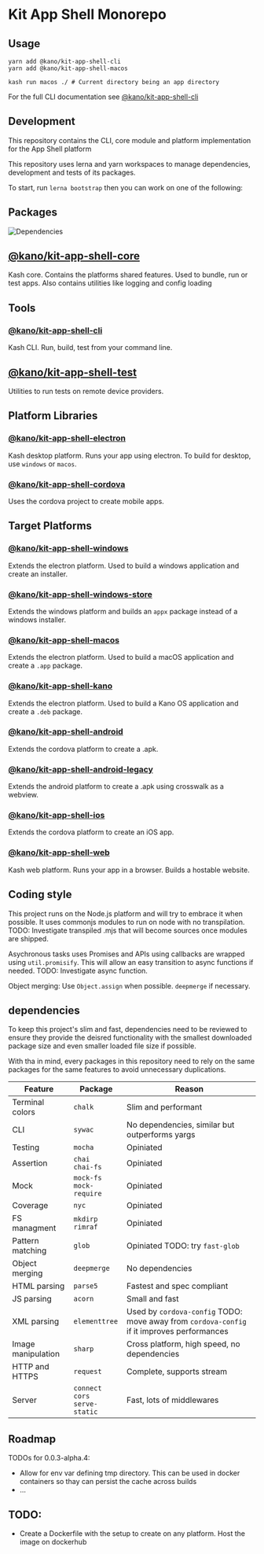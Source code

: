 # Kit App Shell Monorepo

## Usage

```
yarn add @kano/kit-app-shell-cli
yarn add @kano/kit-app-shell-macos

kash run macos ./ # Current directory being an app directory 
```

For the full CLI documentation see [@kano/kit-app-shell-cli](./packages/cli)

## Development

This repository contains the CLI, core module and platform implementation for the App Shell platform

This repository uses lerna and yarn workspaces to manage dependencies, development and tests of its packages.

To start, run `lerna bootstrap` then you can work on one of the following:

## Packages

![Dependencies](https://user-images.githubusercontent.com/169328/50916494-35cc9b80-1433-11e9-98b3-bbe5e7431709.png)

## [@kano/kit-app-shell-core](./packages/core)

Kash core. Contains the platforms shared features. Used to bundle, run or test apps.
Also contains utilities like logging and config loading

## Tools

### [@kano/kit-app-shell-cli](./packages/cli)

Kash CLI. Run, build, test from your command line.

## [@kano/kit-app-shell-test](./packages/test)

Utilities to run tests on remote device providers.

## Platform Libraries

### [@kano/kit-app-shell-electron](./packages/electron)

Kash desktop platform. Runs your app using electron. To build for desktop, use `windows` or `macos`.

### [@kano/kit-app-shell-cordova](./packages/cordova)

Uses the cordova project to create mobile apps.

## Target Platforms

### [@kano/kit-app-shell-windows](./packages/windows)

Extends the electron platform. Used to build a windows application and create an installer.

### [@kano/kit-app-shell-windows-store](./packages/windows-store)

Extends the windows platform and builds an `appx` package instead of a windows installer.

### [@kano/kit-app-shell-macos](./packages/macos)

Extends the electron platform. Used to build a macOS application and create a `.app` package.

### [@kano/kit-app-shell-kano](./packages/kano)

Extends the electron platform. Used to build a Kano OS application and create a `.deb` package.

### [@kano/kit-app-shell-android](./packages/android)

Extends the cordova platform to create a .apk.

### [@kano/kit-app-shell-android-legacy](./packages/android-legacy)

Extends the android platform to create a .apk using crosswalk as a webview.

### [@kano/kit-app-shell-ios](./packages/ios)

Extends the cordova platform to create an iOS app.

### [@kano/kit-app-shell-web](./packages/web)

Kash web platform. Runs your app in a browser. Builds a hostable website.

## Coding style

This project runs on the Node.js platform and will try to embrace it when possible. It uses commonjs modules to run on node with no transpilation. TODO: Investigate transpiled .mjs that will become sources once modules are shipped.

Asychronous tasks uses Promises and APIs using callbacks are wrapped using `util.promisify`. This will allow an easy transition to async functions if needed. TODO: Investigate async function.

Object merging: Use `Object.assign` when possible. `deepmerge` if necessary.

## dependencies

To keep this project's slim and fast, dependencies need to be reviewed to ensure they provide the deisred functionality with the smallest downloaded package size and even smaller loaded file size if possible.

With tha in mind, every packages in this repository need to rely on the same packages for the same features to avoid unnecessary duplications.

|Feature| Package | Reason |
|---|---|---|
|Terminal colors|`chalk`|Slim and performant|
|CLI|`sywac`|No dependencies, similar but outperforms yargs|
|Testing|`mocha`|Opiniated|
|Assertion|`chai`<br>`chai-fs`|Opiniated|
|Mock|`mock-fs`<br>`mock-require`|Opiniated|
|Coverage|`nyc`|Opiniated|
|FS managment|`mkdirp`<br>`rimraf`|Opiniated|
|Pattern matching|`glob`|Opiniated TODO: try `fast-glob`|
|Object merging|`deepmerge`|No dependencies|
|HTML parsing|`parse5`|Fastest and spec compliant|
|JS parsing|`acorn`|Small and fast|
|XML parsing|`elementtree`|Used by `cordova-config` TODO: move away from `cordova-config` if it improves performances|
|Image manipulation|`sharp`|Cross platform, high speed, no dependencies|
|HTTP and HTTPS|`request`|Complete, supports stream|
|Server|`connect`<br>`cors`<br>`serve-static`|Fast, lots of middlewares|

## Roadmap

TODOs for 0.0.3-alpha.4:

 - Allow for env var defining tmp directory. This can be used in docker containers so thay can persist the cache across builds
 - ...

## TODO:
 - Create a Dockerfile with the setup to create on any platform. Host the image on dockerhub 
